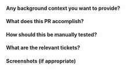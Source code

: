 #### Any background context you want to provide?

#### What does this PR accomplish?

#### How should this be manually tested?

#### What are the relevant tickets?

#### Screenshots (if appropriate)
